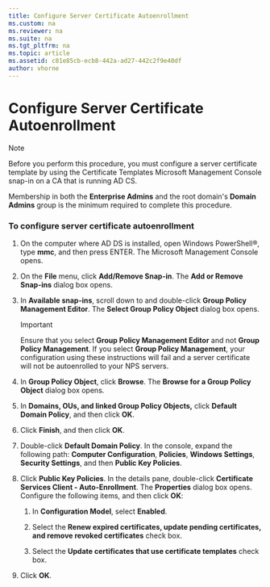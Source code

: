 ```yaml
---
title: Configure Server Certificate Autoenrollment
ms.custom: na
ms.reviewer: na
ms.suite: na
ms.tgt_pltfrm: na
ms.topic: article
ms.assetid: c81e85cb-ecb8-442a-ad27-442c2f9e40df
author: vhorne
---
```

# Configure Server Certificate Autoenrollment
  
> [!NOTE]  
> Before you perform this procedure, you must configure a server certificate template by using the Certificate Templates Microsoft Management Console snap\-in on a CA that is running AD CS.  
  
Membership in both the **Enterprise Admins** and the root domain's **Domain Admins** group is the minimum required to complete this procedure.  
  
### To configure server certificate autoenrollment  
  
1.  On the computer where AD DS is installed, open Windows PowerShell®, type **mmc**, and then press ENTER. The Microsoft Management Console opens.  
  
2.  On the **File** menu, click **Add\/Remove Snap\-in**. The **Add or Remove Snap\-ins** dialog box opens.  
  
3.  In **Available snap\-ins**, scroll down to and double\-click **Group Policy Management Editor**. The **Select Group Policy Object** dialog box opens.  
  
    > [!IMPORTANT]  
    > Ensure that you select **Group Policy Management Editor** and not **Group Policy Management**. If you select **Group Policy Management**, your configuration using these instructions will fail and a server certificate will not be autoenrolled to your NPS servers.  
  
4.  In **Group Policy Object**, click **Browse**. The **Browse for a Group Policy Object** dialog box opens.  
  
5.  In **Domains, OUs, and linked Group Policy Objects,** click **Default Domain Policy**, and then click **OK**.  
  
6.  Click **Finish**, and then click **OK**.  
  
7.  Double\-click **Default Domain Policy**. In the console, expand the following path: **Computer Configuration**, **Policies**, **Windows Settings**, **Security Settings**, and then **Public Key Policies**.  
  
8.  Click **Public Key Policies**. In the details pane, double\-click **Certificate Services Client \- Auto\-Enrollment**. The **Properties** dialog box opens. Configure the following items, and then click **OK**:  
  
    1.  In **Configuration Model**, select **Enabled**.  
  
    2.  Select the **Renew expired certificates, update pending certificates, and remove revoked certificates** check box.  
  
    3.  Select the **Update certificates that use certificate templates** check box.  
  
9. Click **OK**.  
  

